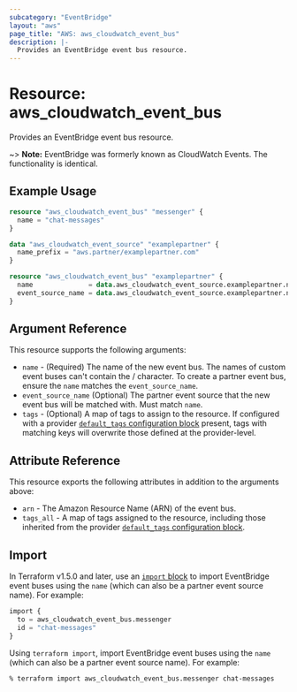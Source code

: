 ```yaml
---
subcategory: "EventBridge"
layout: "aws"
page_title: "AWS: aws_cloudwatch_event_bus"
description: |-
  Provides an EventBridge event bus resource.
---
```


# Resource: aws_cloudwatch_event_bus

Provides an EventBridge event bus resource.

~> **Note:** EventBridge was formerly known as CloudWatch Events. The functionality is identical.

## Example Usage

```terraform
resource "aws_cloudwatch_event_bus" "messenger" {
  name = "chat-messages"
}
```

```terraform
data "aws_cloudwatch_event_source" "examplepartner" {
  name_prefix = "aws.partner/examplepartner.com"
}

resource "aws_cloudwatch_event_bus" "examplepartner" {
  name              = data.aws_cloudwatch_event_source.examplepartner.name
  event_source_name = data.aws_cloudwatch_event_source.examplepartner.name
}
```

## Argument Reference

This resource supports the following arguments:

* `name` - (Required) The name of the new event bus. The names of custom event buses can't contain the / character. To create a partner event bus, ensure the `name` matches the `event_source_name`.
* `event_source_name` (Optional) The partner event source that the new event bus will be matched with. Must match `name`.
* `tags` - (Optional)  A map of tags to assign to the resource. If configured with a provider [`default_tags` configuration block](https://registry.terraform.io/providers/hashicorp/aws/latest/docs#default_tags-configuration-block) present, tags with matching keys will overwrite those defined at the provider-level.

## Attribute Reference

This resource exports the following attributes in addition to the arguments above:

* `arn` - The Amazon Resource Name (ARN) of the event bus.
* `tags_all` - A map of tags assigned to the resource, including those inherited from the provider [`default_tags` configuration block](https://registry.terraform.io/providers/hashicorp/aws/latest/docs#default_tags-configuration-block).

## Import

In Terraform v1.5.0 and later, use an [`import` block](https://developer.hashicorp.com/terraform/language/import) to import EventBridge event buses using the `name` (which can also be a partner event source name). For example:

```terraform
import {
  to = aws_cloudwatch_event_bus.messenger
  id = "chat-messages"
}
```

Using `terraform import`, import EventBridge event buses using the `name` (which can also be a partner event source name). For example:

```console
% terraform import aws_cloudwatch_event_bus.messenger chat-messages
```

